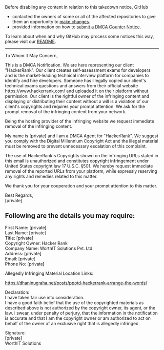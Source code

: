 Before disabling any content in relation to this takedown notice, GitHub
- contacted the owners of some or all of the affected repositories to give them an opportunity to [make changes](https://docs.github.com/en/github/site-policy/dmca-takedown-policy#a-how-does-this-actually-work).
- provided information on how to [submit a DMCA Counter Notice](https://docs.github.com/en/articles/guide-to-submitting-a-dmca-counter-notice).

To learn about when and why GitHub may process some notices this way, please visit our [README](https://github.com/github/dmca/blob/master/README.md#anatomy-of-a-takedown-notice).

---
   
To Whom It May Concern,

This is a DMCA Notification. We are here representing our client "HackerRank". Our client creates self-assessment exams for developers and is the market-leading technical interview platform for companies to identify and hire developers. Someone has illegally copied our client's technical exams questions and answers from their official website https://www.hackerrank.com/ and uploaded it on their platform without permission. Our client is the rightful owner of the infringing content and displaying or distributing their content without a will is a violation of our client's copyrights and requires your prompt attention. We ask for the prompt removal of the infringing content from your network.

Being the hosting provider of the infringing website we request immediate removal of the infringing content.

My name is [private] and I am a DMCA Agent for "HackerRank". We suggest you comply with the Digital Millennium Copyright Act and the illegal material must be removed to prevent unnecessary escalation of this complaint.

The use of HackerRank's Copyrights shown on the infringing URLs stated in this email is unauthorized and constitutes copyright infringement under United States copyright law 17 U.S.C. §501. We hereby request immediate removal of the reported URLs from your platform, while expressly reserving any rights and remedies related to this matter.

We thank you for your cooperation and your prompt attention to this matter.

Best Regards,  
[private]

Following are the details you may require:
-------------------------------------------------------------

First Name: [private]  
Last Name: [private]  
Title: [private]  
Copyright Owner: Hacker Rank  
Company Name: WorthIT Solutions Pvt. Ltd.  
Address: [private]  
Email: [private]  
Phone No: [private]  


Allegedly Infringing Material Location Links:

https://dhaninugraha.net/posts/ppotd-hackerrank-arrange-the-words/

Declaration:    
I have taken fair use into consideration.  
I have a good faith belief that the use of the copyrighted materials as described above is not authorized by the copyright owner, its agent, or the law. I swear, under penalty of perjury, that the information in the notification is accurate and that I am the copyright owner or am authorized to act on behalf of the owner of an exclusive right that is allegedly infringed.  

Signature:  
[private]  
WorthIT Solutions
